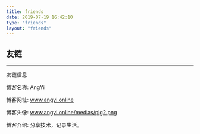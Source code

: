 ```yaml
---
title: friends
date: 2019-07-19 16:42:10
type: "friends"
layout: "friends"
---
```


## 友链
---
友链信息

博客名称: AngYi

博客网址: www.angyi.online

博客头像: www.angyi.online/medias/pig2.png

博客介绍: 分享技术，记录生活。